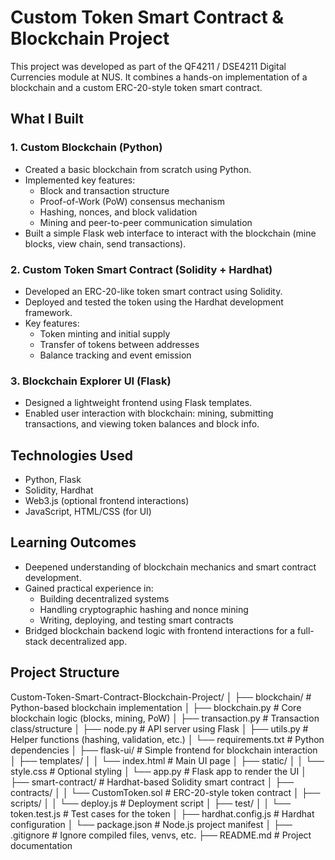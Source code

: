 # Custom Token Smart Contract & Blockchain Project

This project was developed as part of the QF4211 / DSE4211 Digital Currencies module at NUS. It combines a hands-on implementation of a blockchain and a custom ERC-20-style token smart contract.

## What I Built

### 1. Custom Blockchain (Python)
- Created a basic blockchain from scratch using Python.
- Implemented key features:
  - Block and transaction structure
  - Proof-of-Work (PoW) consensus mechanism
  - Hashing, nonces, and block validation
  - Mining and peer-to-peer communication simulation
- Built a simple Flask web interface to interact with the blockchain (mine blocks, view chain, send transactions).

### 2. Custom Token Smart Contract (Solidity + Hardhat)
- Developed an ERC-20-like token smart contract using Solidity.
- Deployed and tested the token using the Hardhat development framework.
- Key features:
  - Token minting and initial supply
  - Transfer of tokens between addresses
  - Balance tracking and event emission

### 3. Blockchain Explorer UI (Flask)
- Designed a lightweight frontend using Flask templates.
- Enabled user interaction with blockchain: mining, submitting transactions, and viewing token balances and block info.

## Technologies Used
- Python, Flask
- Solidity, Hardhat
- Web3.js (optional frontend interactions)
- JavaScript, HTML/CSS (for UI)

## Learning Outcomes
- Deepened understanding of blockchain mechanics and smart contract development.
- Gained practical experience in:
  - Building decentralized systems
  - Handling cryptographic hashing and nonce mining
  - Writing, deploying, and testing smart contracts
- Bridged blockchain backend logic with frontend interactions for a full-stack decentralized app.

## Project Structure
Custom-Token-Smart-Contract-Blockchain-Project/
│
├── blockchain/                  # Python-based blockchain implementation
│   ├── blockchain.py            # Core blockchain logic (blocks, mining, PoW)
│   ├── transaction.py           # Transaction class/structure
│   ├── node.py                  # API server using Flask
│   ├── utils.py                 # Helper functions (hashing, validation, etc.)
│   └── requirements.txt         # Python dependencies
│
├── flask-ui/                    # Simple frontend for blockchain interaction
│   ├── templates/
│   │   └── index.html           # Main UI page
│   ├── static/
│   │   └── style.css            # Optional styling
│   └── app.py                   # Flask app to render the UI
│
├── smart-contract/              # Hardhat-based Solidity smart contract
│   ├── contracts/
│   │   └── CustomToken.sol      # ERC-20-style token contract
│   ├── scripts/
│   │   └── deploy.js            # Deployment script
│   ├── test/
│   │   └── token.test.js        # Test cases for the token
│   ├── hardhat.config.js        # Hardhat configuration
│   └── package.json             # Node.js project manifest
│
├── .gitignore                   # Ignore compiled files, venvs, etc.
├── README.md                    # Project documentation
